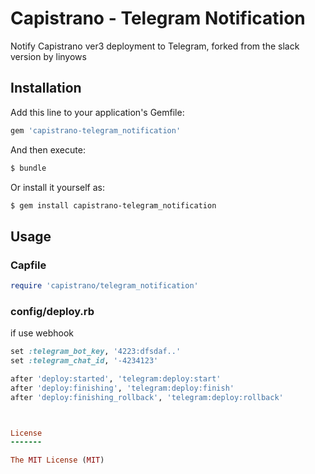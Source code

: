 Capistrano - Telegram Notification
===============================

Notify Capistrano ver3 deployment to Telegram, forked from the slack version by linyows


Installation
------------

Add this line to your application's Gemfile:

```ruby
gem 'capistrano-telegram_notification'
```

And then execute:

```sh
$ bundle
```

Or install it yourself as:

```sh
$ gem install capistrano-telegram_notification
```

Usage
-----

### Capfile

```ruby
require 'capistrano/telegram_notification'
```

### config/deploy.rb

if use webhook

```ruby
set :telegram_bot_key, '4223:dfsdaf..'
set :telegram_chat_id, '-4234123'

after 'deploy:started', 'telegram:deploy:start'
after 'deploy:finishing', 'telegram:deploy:finish'
after 'deploy:finishing_rollback', 'telegram:deploy:rollback'



License
-------

The MIT License (MIT)
